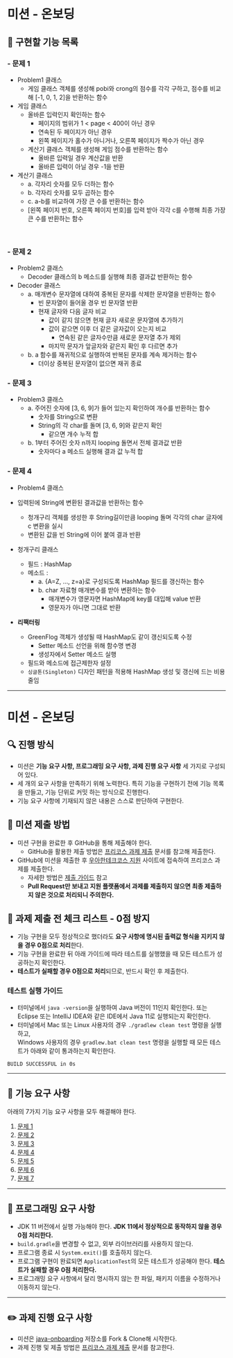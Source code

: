 # 미션 - 온보딩

## 🚀 구현할 기능 목록

### - 문제 1
- Problem1 클래스
  - 게임 클래스 객체를 생성해 pobi와 crong의 점수를 각각 구하고, 점수를 비교해 [-1, 0, 1, 2]을 반환하는 함수
- 게임 클래스
  - 올바른 입력인지 확인하는 함수
    - 페이지의 범위가 1 < page < 400이 아닌 경우
    - 연속된 두 페이지가 아닌 경우
    - 왼쪽 페이지가 홀수가 아니거나, 오른쪽 페이지가 짝수가 아닌 경우
  - 계산기 클래스 객체를 생성해 게임 점수를 반환하는 함수
    - 올바른 입력일 경우 계산값을 반환
    - 올바른 입력이 아닐 경우 -1을 반환
- 계산기 클래스
  - a. 각자리 숫자를 모두 더하는 함수
  - b. 각자리 숫자를 모두 곱하는 함수
  - c. a-b를 비교하여 가장 큰 수를 반환하는 함수
  - [왼쪽 페이지 번호, 오른쪽 페이지 번호]를 입력 받아 각각 c를 수행해 최종 가장 큰 수를 반환하는 함수

<br>

### - 문제 2
- Problem2 클래스
  - Decoder 클래스의 b 메소드를 실행해 최종 결과값 반환하는 함수
- Decoder 클래스
  - a. 매개변수 문자열에 대하여 중복된 문자를 삭제한 문자열을 반환하는 함수
    - 빈 문자열이 들어올 경우 빈 문자열 반환
    - 현재 글자와 다음 글자 비교
      - 값이 같지 않으면 현재 글자 새로운 문자열에 추가하기
      - 값이 같으면 이후 더 같은 글자값이 오는지 비교
        - 연속된 같은 글자수만큼 새로운 문자열 추가 제외
      - 마지막 문자가 앞글자와 같은지 확인 후 다르면 추가
  - b. a 함수를 재귀적으로 실행하여 반복된 문자를 계속 제거하는 함수
    - 더이상 중복된 문자열이 없으면 재귀 종료


### - 문제 3
- Problem3 클래스
  - a. 주어진 숫자에 [3, 6, 9]가 들어 있는지 확인하여 개수를 반환하는 함수
    - 숫자를 String으로 변환
    - String의 각 char를 돌며 [3, 6, 9]와 같은지 확인
      - 같으면 개수 누적 합
  - b. 1부터 주어진 숫자 n까지 looping 돌면서 전체 결과값 반환
    - 숫자마다 a 메소드 실행해 결과 값 누적 합


### - 문제 4
- Problem4 클래스
- 입력된에 String에 변환된 결과값을 반환하는 함수
  - 청개구리 객체를 생성한 후 String길이만큼 looping 돌며 각각의 char 글자에 c 변환을 실시
  - 변환된 값을 빈 String에 이어 붙여 결과 반환
- 청개구리 클래스
  - 필드 : HashMap
  - 메소드 :
    - a. {A=Z, ..., z=a}로 구성되도록 HashMap 필드를 갱신하는 함수
    - b. char 자료형 매개변수를 받아 변환하는 함수
      - 매개변수가 영문자면 HashMap에 key를 대입해 value 반환
      - 영문자가 아니면 그대로 반환

- **리팩터링**
  - GreenFlog 객체가 생성될 때 HashMap도 같이 갱신되도록 수정
    - Setter 메소드 선언을 위해 함수명 변경
    - 생성자에서 Setter 메소드 실행
  - 필드와 메소드에 접근제한자 설정
  - `싱글톤(Singleton)` 디자인 패턴을 적용해 HashMap 생성 및 갱신에 드는 비용 줄임

---

# 미션 - 온보딩

## 🔍 진행 방식

- 미션은 **기능 요구 사항, 프로그래밍 요구 사항, 과제 진행 요구 사항** 세 가지로 구성되어 있다.
- 세 개의 요구 사항을 만족하기 위해 노력한다. 특히 기능을 구현하기 전에 기능 목록을 만들고, 기능 단위로 커밋 하는 방식으로 진행한다.
- 기능 요구 사항에 기재되지 않은 내용은 스스로 판단하여 구현한다.

## 📮 미션 제출 방법

- 미션 구현을 완료한 후 GitHub을 통해 제출해야 한다.
    - GitHub을 활용한 제출 방법은 [프리코스 과제 제출](https://github.com/woowacourse/woowacourse-docs/tree/master/precourse) 문서를 참고해
      제출한다.
- GitHub에 미션을 제출한 후 [우아한테크코스 지원](https://apply.techcourse.co.kr) 사이트에 접속하여 프리코스 과제를 제출한다.
    - 자세한 방법은 [제출 가이드](https://github.com/woowacourse/woowacourse-docs/tree/master/precourse#제출-가이드) 참고
    - **Pull Request만 보내고 지원 플랫폼에서 과제를 제출하지 않으면 최종 제출하지 않은 것으로 처리되니 주의한다.**

## 🚨 과제 제출 전 체크 리스트 - 0점 방지

- 기능 구현을 모두 정상적으로 했더라도 **요구 사항에 명시된 출력값 형식을 지키지 않을 경우 0점으로 처리**한다.
- 기능 구현을 완료한 뒤 아래 가이드에 따라 테스트를 실행했을 때 모든 테스트가 성공하는지 확인한다.
- **테스트가 실패할 경우 0점으로 처리**되므로, 반드시 확인 후 제출한다.

### 테스트 실행 가이드

- 터미널에서 `java -version`을 실행하여 Java 버전이 11인지 확인한다. 또는 Eclipse 또는 IntelliJ IDEA와 같은 IDE에서 Java 11로 실행되는지 확인한다.
- 터미널에서 Mac 또는 Linux 사용자의 경우 `./gradlew clean test` 명령을 실행하고,   
  Windows 사용자의 경우  `gradlew.bat clean test` 명령을 실행할 때 모든 테스트가 아래와 같이 통과하는지 확인한다.

```
BUILD SUCCESSFUL in 0s
```

---

## 🚀 기능 요구 사항
아래의 7가지 기능 요구 사항을 모두 해결해야 한다.

1. [문제 1](./docs/PROBLEM1.md)
2. [문제 2](./docs/PROBLEM2.md)
3. [문제 3](./docs/PROBLEM3.md)
4. [문제 4](./docs/PROBLEM4.md)
5. [문제 5](./docs/PROBLEM5.md)
6. [문제 6](./docs/PROBLEM6.md)
7. [문제 7](./docs/PROBLEM7.md)

---

## 🎯 프로그래밍 요구 사항

- JDK 11 버전에서 실행 가능해야 한다. **JDK 11에서 정상적으로 동작하지 않을 경우 0점 처리한다.**
- `build.gradle`을 변경할 수 없고, 외부 라이브러리를 사용하지 않는다.
- 프로그램 종료 시 `System.exit()`를 호출하지 않는다.
- 프로그램 구현이 완료되면 `ApplicationTest`의 모든 테스트가 성공해야 한다. **테스트가 실패할 경우 0점 처리한다.**
- 프로그래밍 요구 사항에서 달리 명시하지 않는 한 파일, 패키지 이름을 수정하거나 이동하지 않는다.

---

## ✏️ 과제 진행 요구 사항

- 미션은 [java-onboarding](https://github.com/woowacourse-precourse/java-onboarding) 저장소를 Fork & Clone해 시작한다.
- 과제 진행 및 제출 방법은 [프리코스 과제 제출](https://github.com/woowacourse/woowacourse-docs/tree/master/precourse) 문서를 참고한다.
